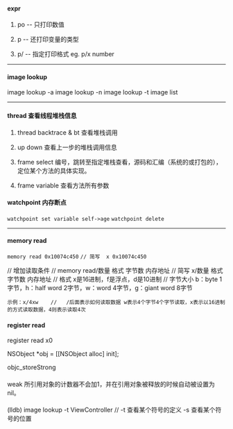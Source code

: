 #### expr

1. po -- 只打印数值
2. p -- 还打印变量的类型

3. p/<fmt> -- 指定打印格式   eg. p/x number

---

#### image lookup

image lookup -a
image lookup -n
image lookup -t
image list

---

#### thread  查看线程堆栈信息

1. thread backtrace & bt 查看堆栈调用

2. up down 查看上一步的堆栈调用信息

3. frame select 编号，跳转至指定堆栈查看，源码和汇编（系统的或打包的），定位某个方法的具体实现。

4. frame variable  查看方法所有参数

#### watchpoint 内存断点

`watchpoint set variable self->age`
`watchpoint delete`


---

#### memory read

`memory read 0x10074c450`
`// 简写  x 0x10074c450`
 
// 增加读取条件
// memory read/数量 格式 字节数  内存地址
// 简写 x/数量 格式 字节数  内存地址
// 格式 x是16进制，f是浮点，d是10进制
// 字节大小   b：byte 1字节，h：half word 2字节，w：word 4字节，g：giant word 8字节
 
`示例：x/4xw    //   /后面表示如何读取数据 w表示4个字节4个字节读取，x表示以16进制的方式读取数据，4则表示读取4次`

#### register read

register read x0


NSObject *obj = [[NSObject alloc] init];

objc_storeStrong

####

weak 所引用对象的计数器不会加1，并在引用对象被释放的时候自动被设置为 nil。

####
(lldb) image lookup -t ViewController    // -t 查看某个符号的定义   -s 查看某个符号的位置



